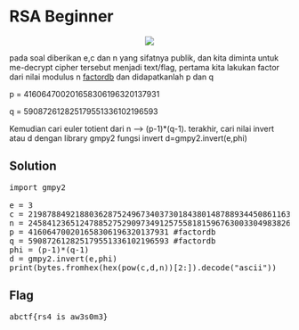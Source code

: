 <h1>RSA Beginner</h1>
<p align="center">
	<img src="https://github.com/enomarozi/RSA-CTF-Writeup/blob/master/RSA/RSA%20Beginner.png">
</p>
<p>pada soal diberikan e,c dan n yang sifatnya publik, dan kita diminta untuk me-decrypt cipher tersebut menjadi text/flag,
	pertama kita lakukan factor dari nilai modulus n <a href="factordb.com">factordb</a> dan didapatkanlah p dan q</p>
<p>p = 416064700201658306196320137931</p>
<p>q = 590872612825179551336102196593</p>
<p>Kemudian cari euler totient dari n --> (p-1)*(q-1). terakhir, 
	cari nilai invert atau d dengan library gmpy2 fungsi invert d=gmpy2.invert(e,phi)</p>

<b><h2>Solution</h2></b>
<pre>
import gmpy2

e = 3
c = 219878849218803628752496734037301843801487889344508611639028
n = 245841236512478852752909734912575581815967630033049838269083
p = 416064700201658306196320137931 #factordb
q = 590872612825179551336102196593 #factordb
phi = (p-1)*(q-1) 
d = gmpy2.invert(e,phi)
print(bytes.fromhex(hex(pow(c,d,n))[2:]).decode("ascii"))
</pre>
<b><h2>Flag</h2></b>
<pre>abctf{rs4_is_aw3s0m3}</pre>
